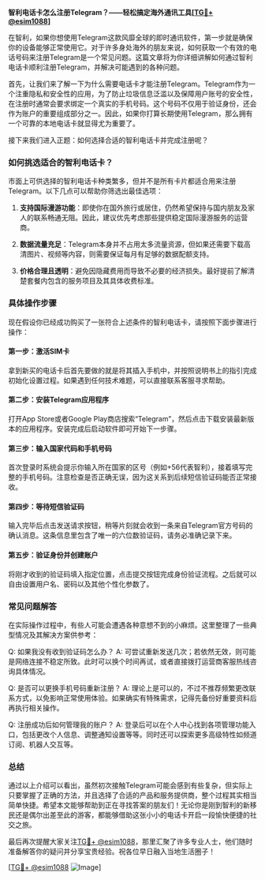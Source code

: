 **智利电话卡怎么注册Telegram？——轻松搞定海外通讯工具[[TG💪+ @esim1088](https://t.me/s/esim1088)]**

在智利，如果你想使用Telegram这款风靡全球的即时通讯软件，第一步就是确保你的设备能够正常使用它。对于许多身处海外的朋友来说，如何获取一个有效的电话号码来注册Telegram是一个常见问题。这篇文章将为你详细讲解如何通过智利电话卡顺利注册Telegram，并解决可能遇到的各种问题。

首先，让我们来了解一下为什么需要电话卡才能注册Telegram。Telegram作为一个注重隐私和安全性的应用，为了防止垃圾信息泛滥以及保障用户账号的安全性，在注册时通常会要求绑定一个真实的手机号码。这个号码不仅用于验证身份，还会作为账户的重要组成部分之一。因此，如果你打算长期使用Telegram，那么拥有一个可靠的本地电话卡就显得尤为重要了。

接下来我们进入正题：如何选择合适的智利电话卡并完成注册呢？

### 如何挑选适合的智利电话卡？

市面上可供选择的智利电话卡种类繁多，但并不是所有卡片都适合用来注册Telegram。以下几点可以帮助你筛选出最佳选项：

1. **支持国际漫游功能**：即使你在国外旅行或居住，仍然希望保持与国内朋友及家人的联系畅通无阻。因此，建议优先考虑那些提供稳定国际漫游服务的运营商。
   
2. **数据流量充足**：Telegram本身并不占用太多流量资源，但如果还需要下载高清图片、视频等内容，则需要保证每月有足够的数据配额支持。
   
3. **价格合理且透明**：避免因隐藏费用而导致不必要的经济损失。最好提前了解清楚套餐内包含的服务项目及其具体收费标准。

### 具体操作步骤

现在假设你已经成功购买了一张符合上述条件的智利电话卡，请按照下面步骤进行操作：

#### 第一步：激活SIM卡
拿到新买的电话卡后首先要做的就是将其插入手机中，并按照说明书上的指引完成初始化设置过程。如果遇到任何技术难题，可以直接联系客服寻求帮助。

#### 第二步：安装Telegram应用程序
打开App Store或者Google Play商店搜索“Telegram”，然后点击下载安装最新版本的应用程序。安装完成后启动软件即可开始下一步骤。

#### 第三步：输入国家代码和手机号码
首次登录时系统会提示你输入所在国家的区号（例如+56代表智利），接着填写完整的手机号码。注意检查是否正确无误，因为这关系到后续短信验证码能否正常接收。

#### 第四步：等待短信验证码
输入完毕后点击发送请求按钮，稍等片刻就会收到一条来自Telegram官方号码的确认消息。这条信息里包含了唯一的六位数验证码，请务必准确记录下来。

#### 第五步：验证身份并创建账户
将刚才收到的验证码填入指定位置，点击提交按钮完成身份验证流程。之后就可以自由设置用户名、密码以及其他个性化参数了。

### 常见问题解答

在实际操作过程中，有些人可能会遭遇各种意想不到的小麻烦。这里整理了一些典型情况及其解决方案供参考：

Q: 如果我没有收到验证码怎么办？
A: 可尝试重新发送几次；若依然无效，则可能是网络连接不稳定所致。此时可以换个时间再试，或者直接拨打运营商客服热线咨询具体情况。

Q: 是否可以更换手机号码重新注册？
A: 理论上是可以的，不过不推荐频繁更改联系方式，以免影响正常使用体验。如果确实有特殊需求，记得先备份好重要资料后再执行相关操作。

Q: 注册成功后如何管理我的账户？
A: 登录后可以在个人中心找到各项管理功能入口，包括更改个人信息、调整通知设置等等。同时还可以探索更多高级特性如频道订阅、机器人交互等。

### 总结

通过以上介绍可以看出，虽然初次接触Telegram可能会感到有些复杂，但实际上只要掌握了正确的方法，并且选择了合适的产品和服务提供商，整个过程其实相当简单快捷。希望本文能够帮助到正在寻找答案的朋友们！无论你是刚到智利的新移民还是偶尔出差至此的游客，都能够借助这张小小的电话卡开启一段愉快便捷的社交之旅。

最后再次提醒大家关注[TG💪+ @esim1088](https://t.me/s/esim1088)，那里汇聚了许多专业人士，他们随时准备解答你的疑问并分享宝贵经验。祝各位早日融入当地生活圈子！

[[TG💪+ @esim1088](https://t.me/s/esim1088) ![Image](https://i.postimg.cc/4NQfJmqS/Snipaste-2025-05-13-00-14-12.png)]
